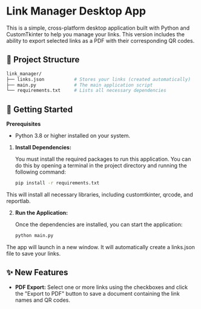 # Link Manager Desktop App

This is a simple, cross-platform desktop application built with Python and CustomTkinter to help you manage your links. This version includes the ability to export selected links as a PDF with their corresponding QR codes.

## 📁 Project Structure

```bash
link_manager/
├── links.json           # Stores your links (created automatically)
├── main.py              # The main application script
└── requirements.txt     # Lists all necessary dependencies
```

## 🚀 Getting Started

**Prerequisites**

- Python 3.8 or higher installed on your system.

1. **Install Dependencies:**

    You must install the required packages to run this application. You can do this by opening a terminal in the project directory and running the following command:
    ```bash
    pip install -r requirements.txt
    ```

This will install all necessary libraries, including customtkinter, qrcode, and reportlab.

2. **Run the Application:**

    Once the dependencies are installed, you can start the application:

    ```bash
    python main.py
    ```

The app will launch in a new window. It will automatically create a links.json file to save your links.

## ✨ New Features

- **PDF Export:** Select one or more links using the checkboxes and click the "Export to PDF" button to save a document containing the link names and QR codes.